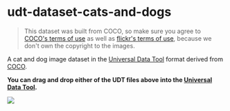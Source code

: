 # udt-dataset-cats-and-dogs

> This dataset was built from COCO, so make sure you agree to [COCO's terms of use](https://cocodataset.org/#termsofuse) as well as [flickr's terms of use](https://www.flickr.com/creativecommons/), because we don't own the copyright to the images.

A cat and dog image dataset in the [Universal Data Tool](https://universaldatatool.com) format derived from [COCO](https://cocodataset.org/).

**You can drag and drop either of the UDT files above into the [Universal Data Tool](https://universaldatatool.com/app).**

![](https://user-images.githubusercontent.com/1910070/93934980-e9ea8480-fcf1-11ea-9004-d93d917ddb9a.png)
